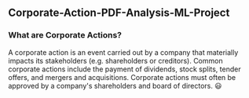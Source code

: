 ## Corporate-Action-PDF-Analysis-ML-Project

### What are Corporate Actions?
A corporate action is an event carried out by a company that materially impacts its stakeholders (e.g. shareholders or creditors).
Common corporate actions include the payment of dividends, stock splits, tender offers, and mergers and acquisitions.
Corporate actions must often be approved by a company's shareholders and board of directors. 
:smiley:
